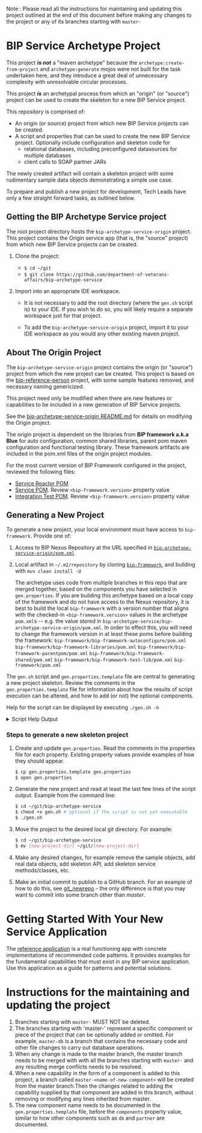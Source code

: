Note : Please read all the instructions for maintaining and updating this project outlined at the end of this document before making any changes to the project or any of its branches starting with `master-`

# BIP Service Archetype Project

This project **_is not_** a "maven archetype" because the `archetype:create-from-project` and `archetype:generate` mojos were not built for the task undertaken here, and they introduce a great deal of unnecessary complexity with unresolvable circular processes.

This project **_is_** an archetypal process from which an "origin" (or "source") project can be used to create the skeleton for a new BIP Service project.

This repository is comprised of:

- An origin (or source) project from which new BIP Service projects can be created.
- A script and properties that can be used to create the new BIP Service project. Optionally include configuration and skeleton code for
    - relational databases, including preconfigured datasources for multiple databases
    - client calls to SOAP partner JARs

The newly created artifact will contain a skeleton project with some rudimentary sample data objects demonstrating a simple use case.

To prepare and publish a new project for development, Tech Leads have only a few straight forward tasks, as outlined below.

## Getting the BIP Archetype Service project

The root project directory hosts the `bip-archetype-service-origin` project. This project contains the Origin service app (that is, the "source" project) from which new BIP Service projects can be created.

1. Clone the project:

    - `$ cd ~/git`
    - `$ git clone https://github.com/department-of-veterans-affairs/bip-archetype-service`

2. Import into an appropriate IDE workspace.

    - It is not necessary to add the root directory (where the `gen.sh` script is) to your IDE. If you wish to do so, you will likely require a separate workspace just for that project.

    - To add the `bip-archetype-service-origin` project, import it to your IDE workspace as you would any other existing maven project.

## About The Origin Project

The `bip-archetype-service-origin` project contains the origin (or "source") project from which the new project can be created. This project is based on the [bip-reference-person](https://github.com/department-of-veterans-affairs/bip-reference-person) project, with some sample features removed, and necessary naming genericized.

This project need only be modified when there are new features or capabilities to be included in a new generation of BIP Service projects.

See the [bip-archetype-service-origin README.md](./bip-archetype-service-origin/README.md) for details on modifying the Origin project.

The origin project is dependent on the libraries from **BIP framework a.k.a Blue** for auto configuration, common shared libraries, parent pom maven configuration and functional testing library. These framework artifacts are included in the pom.xml files of the origin project modules.

For the most current version of BIP Framework configured in the project, reviewed the following files:

- [Service Reactor POM](bip-archetype-service-origin/pom.xml)
- [Service POM](bip-archetype-service-origin/bip-origin/pom.xml). Review `<bip-framework.version>` property value
- [Integration Test POM](bip-archetype-service-origin/bip-origin-inttest/pom.xml). Review `<bip-framework.version>` property value


## Generating a New Project

To generate a new project, your local environment must have access to `bip-framework`. Provide one of:
1. Access to BIP Nexus Repository at the URL specified in [`bip-archetype-service-origin/pom.xml`](bip-archetype-service-origin/pom.xml)
2. Local artifact in `~/.m2/repository` by cloning [`bip-framework`](https://github.com/department-of-veterans-affairs/bip-framework), and building with `mvn clean install -U`

    The archetype uses code from multiple branches in this repo that are merged together, based on the components you have selected in `gen.properties`. If you are building this archetype based on a local copy of the framework and do not have access to the Nexus repository, it is best to build the local `bip-framework` with a version number that aligns with the checked-in `<bip-framework.version>` values in the archetype `pom.xml`s -- e.g. the value stored in `bip-archetype-service/bip-archetype-service-origin/pom.xml`. In order to effect this, you will need to change the framework version in at least these poms before building the framework:
    `bip-framework/bip-framework-autoconfigure/pom.xml`
    `bip-framework/bip-framework-libraries/pom.xml`
    `bip-framework/bip-framework-parentpom/pom.xml`
    `bip-framework/bip-framework-shared/pom.xml`
    `bip-framework/bip-framework-test-lib/pom.xml`
    `bip-framework/pom.xml`

The `gen.sh` script and `gen.properties.template` file are central to generating a new project skeleton. Review the comments in the `gen.properties.template` file for information about how the results of script execution can be altered, and how to add (or not) the optional components.

Help for the script can be displayed by executing `./gen.sh -h`

<details><summary>Script Help Output</summary>

```asciidoc
=========================================================================
Generate a BIP Service project
=========================================================================

+++++++++++++++++++++++++++++++++++++++++++++++++++++++++++++++++++++++++
+>> Processing command-line arguments

./gen.sh : Generate a new skeleton project from the origin project.
  To generate your new project skeleton:
  1. Update gen.properties with values for your new project.
  2. Run ./gen.sh (with relevant options) to create the new project.
  3. Move the project folder to your git directory and git initialize it.
Examples:
  ./gen.sh -h  show this help
  ./gen.sh     generate project using gen.properties file
  ./gen.sh -s  skip (re)building the Origin source project
  ./gen.sh -o  over-write new project if it already exists
  ./gen.sh -d  build docker image (docker must be running)
  ./gen.sh -so both skip build, and overwrite

Notes:
* Full instructions available in development branch at:
  https://github.com/department-of-veterans-affairs/bip-archetype-service/
* A valid "gen.properties" file must exist in the same directory
  as this script.
* It is recommended that a git credential helper be utilized to
  eliminate authentication requests while executing. For more info see
  https://help.github.com/articles/caching-your-github-password-in-git/



 Help: "./gen.sh -h"
 Logs: "/Users/aburkholder/git/bip-archetype-service/gen.log"
       search: "+>> " (script); "sed: " (sed); "FAIL" (mvn & cmd)
------------------------------------------------------------------------
```

</details>

### Steps to generate a new skeleton project

1. Create and update `gen.properties`. Read the comments in the properties file for each property. Existing property values provide examples of how they should appear.

    ```bash
    $ cp gen.properties.template gen.properties
    $ open gen.properties
    ```

2. Generate the new project and read at least the last few lines of the script output. Example from the command line:

    ```bash
    $ cd ~/git/bip-archetype-service
    $ chmod +x gen.sh # optional if the script is not yet executable
    $ ./gen.sh
    ```

3. Move the project to the desired local git directory. For example:

    ```bash
    $ cd ~/git/bip-archetype-service
    $ mv [new-project-dir] ~/git/[new-project-dir]
    ```

4. Make any desired changes, for example remove the sample objects, add real data objects, add skeleton API, add skeleton service methods/classes, etc.

5. Make an initial commit to publish to a GitHub branch. For an example of how to do this, see [git_newrepo](https://gist.github.com/c0ldlimit/4089101) - the only difference is that you may want to commit into some branch other than _master_.

# Getting Started With Your New Service Application

The [reference application](https://github.com/department-of-veterans-affairs/bip-reference-person) is a real functioning app  with concrete implementations of recommended code patterns. It provides examples for the fundamental capabilities that must exist in any BIP service application. Use this application as a guide for patterns and potential solutions.

# Instructions for the maintaining and updating the project

1. Branches starting with `master-` MUST NOT be deleted.
2. The branches starting with 'master-' represent a specific component or piece of the project that can be optionally added or omitted. For example, `master-db` is a branch that contains the necessary code and other file changes to carry out database operations.
3. When any change is made to the master branch, the master branch needs to be merged with with all the branches starting with `master-` and any resulting merge conflicts needs to be resolved.
4. When a new capability in the form of a component is added to this project, a branch called `master-<name-of-new-component>` will be created from the master branch.Then the changes related to adding the capability supplied by that component are added in this branch, without removing or modifying any lines inherited from master.
6. The new component name needs to be documented in the `gen.properties.template` file, before the `components` property value, similar to how other components such as `db` and `partner` are documented.
